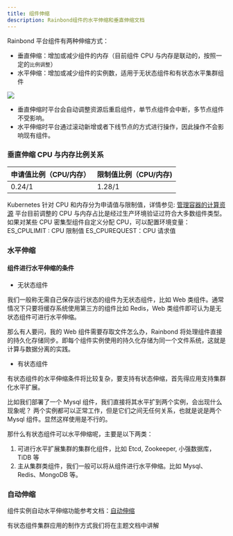 ```yaml
---
title: 组件伸缩
description: Rainbond组件的水平伸缩和垂直伸缩文档
---
```


Rainbond 平台组件有两种伸缩方式：

- 垂直伸缩：增加或减少组件的内存（目前组件 CPU 与内存是联动的，按照一定的`比例调整`）
- 水平伸缩：增加或减少组件的实例数，适用于无状态组件和有状态水平集群组件

![](https://grstatic.oss-cn-shanghai.aliyuncs.com/images/docs/5.2/user-manual/app-service-manage/automatic-telescoping/service-scaling/Telescopic.png)

- 垂直伸缩时平台会自动调整资源后重启组件，单节点组件会中断，多节点组件不受影响。
- 水平伸缩时平台通过滚动新增或者下线节点的方式进行操作，因此操作不会影响现有组件。

### 垂直伸缩 CPU 与内存比例关系

| 申请值比例（CPU/内存） | 限制值比例（CPU/内存) |
| ---------------------- | --------------------- |
| 0.24/1                 | 1.28/1                |

Kubernetes 针对 CPU 和内存分为申请值与限制值，详情参见: [管理容器的计算资源](https://kubernetes.io/docs/concepts/configuration/manage-resources-containers/) 
平台目前调整的 CPU 与内存占比是经过生产环境验证过符合大多数组件类型。如果对某些 CPU 密集型组件自定义分配 CPU，可以配置环境变量：ES_CPULIMIT : CPU 限制值 ES_CPUREQUEST：CPU 请求值

### 水平伸缩

#### 组件进行水平伸缩的条件

- 无状态组件

我们一般称无需自己保存运行状态的组件为无状态组件，比如 Web 类组件。通常情况下只要将缓存系统使用第三方的组件比如 Redis，Web 类组件即可认为是无状态组件可进行水平伸缩。

那么有人要问，我的 Web 组件需要存取文件怎么办，Rainbond 将处理组件直接的持久化存储同步。即每个组件实例使用的持久化存储为同一个文件系统，这就是计算与数据分离的实践。

- 有状态组件

有状态组件的水平伸缩条件将比较复杂，要支持有状态伸缩，首先得应用支持集群化水平扩展。

比如我们部署了一个 Mysql 组件，我们直接将其水平扩到两个实例，会出现什么现象呢？ 两个实例都可以正常工作，但是它们之间无任何关系，也就是说是两个 Mysql 组件。显然这样使用是不行的。

那什么有状态组件可以水平伸缩呢，主要是以下两类：

1. 可进行水平扩展集群的集群化组件，比如 Etcd, Zookeeper, 小强数据库，TiDB 等
2. 主从集群类组件，我们一般可以将从组件进行水平伸缩。比如 Mysql、Redis、MongoDB 等。

### 自动伸缩

组件实例自动水平伸缩功能参考文档：[自动伸缩](../service-auto-scaling/)

有状态组件集群应用的制作方式我们将在主题文档中讲解
